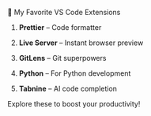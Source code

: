 🔧 My Favorite VS Code Extensions

1. **Prettier** – Code formatter
2. **Live Server** – Instant browser preview
3. **GitLens** – Git superpowers
4. **Python** – For Python development
5. **Tabnine** – AI code completion

Explore these to boost your productivity!